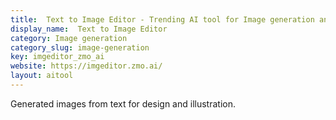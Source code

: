 ```yaml
---
title:  Text to Image Editor - Trending AI tool for Image generation and best alternatives
display_name:  Text to Image Editor
category: Image generation
category_slug: image-generation
key: imgeditor_zmo_ai
website: https://imgeditor.zmo.ai/
layout: aitool
---
```


Generated images from text for design and illustration.

